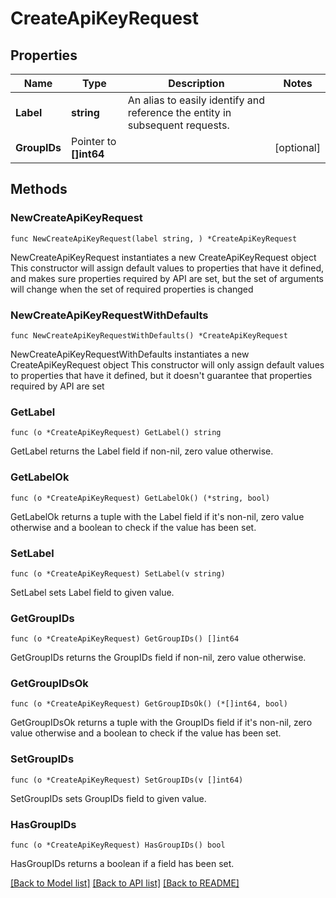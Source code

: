 # CreateApiKeyRequest

## Properties

Name | Type | Description | Notes
------------ | ------------- | ------------- | -------------
**Label** | **string** | An alias to easily identify and reference the entity in subsequent requests. | 
**GroupIDs** | Pointer to **[]int64** |  | [optional] 

## Methods

### NewCreateApiKeyRequest

`func NewCreateApiKeyRequest(label string, ) *CreateApiKeyRequest`

NewCreateApiKeyRequest instantiates a new CreateApiKeyRequest object
This constructor will assign default values to properties that have it defined,
and makes sure properties required by API are set, but the set of arguments
will change when the set of required properties is changed

### NewCreateApiKeyRequestWithDefaults

`func NewCreateApiKeyRequestWithDefaults() *CreateApiKeyRequest`

NewCreateApiKeyRequestWithDefaults instantiates a new CreateApiKeyRequest object
This constructor will only assign default values to properties that have it defined,
but it doesn't guarantee that properties required by API are set

### GetLabel

`func (o *CreateApiKeyRequest) GetLabel() string`

GetLabel returns the Label field if non-nil, zero value otherwise.

### GetLabelOk

`func (o *CreateApiKeyRequest) GetLabelOk() (*string, bool)`

GetLabelOk returns a tuple with the Label field if it's non-nil, zero value otherwise
and a boolean to check if the value has been set.

### SetLabel

`func (o *CreateApiKeyRequest) SetLabel(v string)`

SetLabel sets Label field to given value.


### GetGroupIDs

`func (o *CreateApiKeyRequest) GetGroupIDs() []int64`

GetGroupIDs returns the GroupIDs field if non-nil, zero value otherwise.

### GetGroupIDsOk

`func (o *CreateApiKeyRequest) GetGroupIDsOk() (*[]int64, bool)`

GetGroupIDsOk returns a tuple with the GroupIDs field if it's non-nil, zero value otherwise
and a boolean to check if the value has been set.

### SetGroupIDs

`func (o *CreateApiKeyRequest) SetGroupIDs(v []int64)`

SetGroupIDs sets GroupIDs field to given value.

### HasGroupIDs

`func (o *CreateApiKeyRequest) HasGroupIDs() bool`

HasGroupIDs returns a boolean if a field has been set.


[[Back to Model list]](../README.md#documentation-for-models) [[Back to API list]](../README.md#documentation-for-api-endpoints) [[Back to README]](../README.md)


